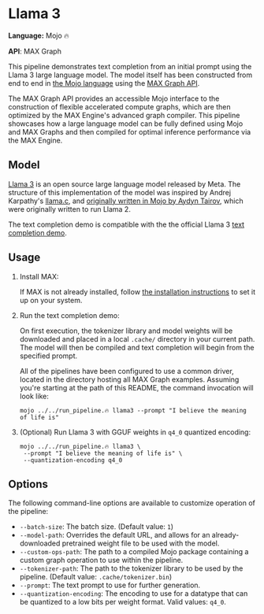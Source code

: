 # Llama 3

**Language:** Mojo 🔥

**API**: MAX Graph

This pipeline demonstrates text completion from an initial prompt using the
Llama 3 large language model. The model itself has been constructed from
end to end in [the Mojo language](https://docs.modular.com/mojo/) using the
[MAX Graph API](https://docs.modular.com/engine/graph).

The MAX Graph API provides an accessible Mojo interface to the construction of
flexible accelerated compute graphs, which are then optimized by the MAX
Engine's advanced graph compiler. This pipeline showcases how a large language
model can be fully defined using Mojo and MAX Graphs and then compiled for
optimal inference performance via the MAX Engine.

## Model

[Llama 3](https://llama.meta.com/llama3/) is an open source large language
model released by Meta. The structure of this implementation of the model was
inspired by Andrej Karpathy's [llama.c](https://github.com/karpathy/llama2.c),
and [originally written in Mojo by Aydyn
Tairov](https://github.com/tairov/llama2.mojo), which were originally written
to run Llama 2.

The text completion demo is compatible with the the official Llama 3
[text completion demo](https://github.com/meta-llama/llama3/blob/14aab0428d3ec3a9596f1dea06d9c564f9c0e35f/example_text_completion.py).

## Usage

1. Install MAX:

   If MAX is not already installed, follow
   [the installation instructions](https://docs.modular.com/engine/get-started)
   to set it up on your system.

2. Run the text completion demo:

   On first execution, the tokenizer library and model weights will be
   downloaded and placed in a local `.cache/` directory in your current path.
   The model will then be compiled and text completion will begin from the
   specified prompt.

   All of the pipelines have been configured to use a common driver, located
   in the directory hosting all MAX Graph examples. Assuming you're starting
   at the path of this README, the command invocation will look like:

   ```shell
   mojo ../../run_pipeline.🔥 llama3 --prompt "I believe the meaning of life is"
   ```

3. (Optional) Run Llama 3 with GGUF weights in `q4_0` quantized encoding:

   ```shell
   mojo ../../run_pipeline.🔥 llama3 \
    --prompt "I believe the meaning of life is" \
    --quantization-encoding q4_0
   ```

## Options

The following command-line options are available to customize operation of the
pipeline:

- `--batch-size`: The batch size. (Default value: `1`)
- `--model-path`: Overrides the default URL, and allows for an
  already-downloaded pretrained weight file to be used with the model.
- `--custom-ops-path`: The path to a compiled Mojo package containing a custom
   graph operation to use within the pipeline.
- `--tokenizer-path`: The path to the tokenizer library to be used by the
   pipeline. (Default value: `.cache/tokenizer.bin`)
- `--prompt`: The text prompt to use for further generation.
- `--quantization-encoding`: The encoding to use for a datatype that can be
  quantized to a low bits per weight format.
  Valid values: `q4_0`.
